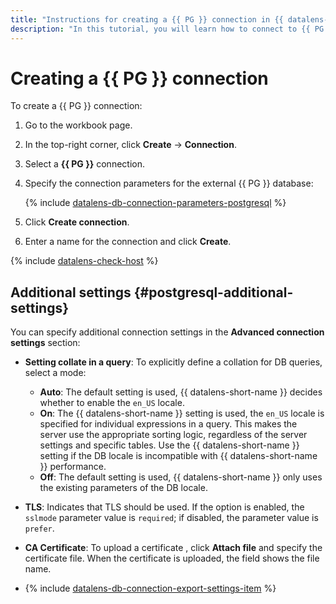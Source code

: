 ```yaml
---
title: "Instructions for creating a {{ PG }} connection in {{ datalens-full-name }}"
description: "In this tutorial, you will learn how to connect to {{ PG }} in {{ datalens-full-name }}."
---
```


# Creating a {{ PG }} connection



To create a {{ PG }} connection:

1. Go to the workbook page.
1. In the top-right corner, click **Create** → **Connection**.
1. Select a **{{ PG }}** connection.
1. Specify the connection parameters for the external {{ PG }} database:

   {% include [datalens-db-connection-parameters-postgresql](../../../_includes/datalens/datalens-db-connection-parameters-postgresql.md) %}

1. Click **Create connection**.
1. Enter a name for the connection and click **Create**.

{% include [datalens-check-host](../../../_includes/datalens/operations/datalens-check-host.md) %}


## Additional settings {#postgresql-additional-settings}

You can specify additional connection settings in the **Advanced connection settings** section:

* **Setting collate in a query**: To explicitly define a collation for DB queries, select a mode:

   * **Auto**: The default setting is used, {{ datalens-short-name }} decides whether to enable the `en_US` locale.
   * **On**: The {{ datalens-short-name }} setting is used, the `en_US` locale is specified for individual expressions in a query. This makes the server use the appropriate sorting logic, regardless of the server settings and specific tables. Use the {{ datalens-short-name }} setting if the DB locale is incompatible with {{ datalens-short-name }} performance.
   * **Off**: The default setting is used, {{ datalens-short-name }} only uses the existing parameters of the DB locale.

* **TLS**: Indicates that TLS should be used. If the option is enabled, the `sslmode` parameter value is `required`; if disabled, the parameter value is `prefer`.
* **CA Certificate**: To upload a certificate , click **Attach file** and specify the certificate file. When the certificate is uploaded, the field shows the file name.
* {% include [datalens-db-connection-export-settings-item](../../../_includes/datalens/operations/datalens-db-connection-export-settings-item.md) %}
